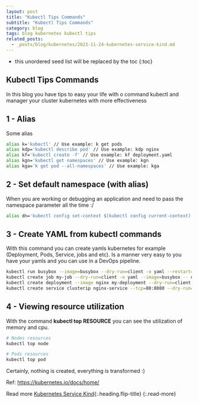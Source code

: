 ```yaml
---
layout: post
title: "Kubectl Tips Commands"
subtitle: "Kubectl Tips Commands"
category: blog
tags: blog kubernetes kubectl tips
related_posts:
  - _posts/blog/kubernetes/2023-11-24-kubernetes-service-kind.md
---
```


* this unordered seed list will be replaced by the toc
{:toc}

## Kubectl Tips Commands

In this blog you have tips to easy your life with o command kubectl and manager your cluster kubernetes with more effectiveness

## 1 - Alias

Some alias <br>

```bash
alias k='kubectl' // Use example: k get pods
alias kdp='kubectl describe pod' // Use example: kdp nginx
alias kf='kubectl create -f' // Use example: kf deployment.yaml
alias kgn='kubectl get namespaces' // Use example: kgn
alias kga='k get pod --all-namespaces' // Use example: kga
```

## 2 - Set default namespace (with alias)

When you are working or debugging an application and need to pass the namespace parameter all the time :/

```bash
alias dn='kubectl config set-context $(kubectl config current-context)'# use example dn --namespace=mynamespace
```

## 3 - Create YAML from kubectl commands

With this command you can create yamls kubernetes for example (Deployment, Pods, Service, jobs and etc). Is a manner very easy to you have your yamls and you can use in a DevOps pipeline.

```bash
kubectl run busybox --image=busybox --dry-run=client -o yaml --restart=Never > yamlfile.yaml## JOB
kubectl create job my-job --dry-run=client -o yaml --image=busybox -- date  > yamlfile.yaml## DEPLOYMENT
kubectl create deployment --image nginx my-deployment --dry-run=client -o yaml > nginx-deployment.yaml## SERVICE
kubectl create service clusterip nginx-service --tcp=80:8080 --dry-run=client -o yaml > nginx-service.yaml
```

## 4 - Viewing resource utilization
With the command **kubectl top RESOURCE** you can see the utilization of memory and cpu.

```bash
# Nodes resources
kubectl top node

# Pods resources
kubectl top pod
```

Certainly, nothing is created, everything is transformed :)

Ref: https://kubernetes.io/docs/home/

Read more [Kubernetes Service Kind](kubernetes-service-kind){:.heading.flip-title}
{:.read-more}